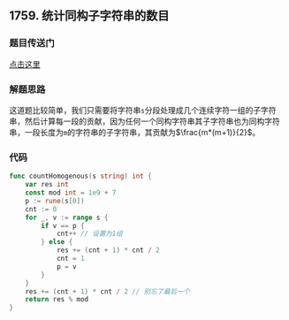 ## 1759. 统计同构子字符串的数目

### 题目传送门

[点击这里](https://leetcode.cn/problems/count-number-of-homogenous-substrings/)

### 解题思路

这道题比较简单，我们只需要将字符串`s`分段处理成几个连续字符一组的子字符串，然后计算每一段的贡献，因为任何一个同构字符串其子字符串也为同构字符串，一段长度为`m`的字符串的子字符串，其贡献为$\frac{m*(m+1)}{2}$。

### 代码

```go
func countHomogenous(s string) int {
	var res int
	const mod int = 1e9 + 7
	p := rune(s[0])
	cnt := 0
	for _, v := range s {
		if v == p {
			cnt++ // 设置为1组
		} else {
			res += (cnt + 1) * cnt / 2
			cnt = 1
			p = v
		}
	}
	res += (cnt + 1) * cnt / 2 // 别忘了最后一个
	return res % mod
}
```